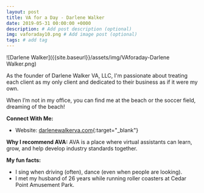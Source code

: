 ```yaml
---
layout: post
title: VA for a Day - Darlene Walker
date: 2019-05-31 00:00:00 +0000
description: # Add post description (optional)
img: vaforaday10.png # Add image post (optional)
tags: # add tag
---
```


![Darlene Walker]({{site.baseurl}}/assets/img/VAforaday-Darlene Walker.png)

As the founder of Darlene Walker VA, LLC, I'm passionate about treating each client as my only client and dedicated to their business as if it were my own.

When I’m not in my office, you can find me at the beach or the soccer field, dreaming of the beach!

__Connect With Me:__
* Website: [darlenewalkerva.com](https://darlenewalkerva.com/){:target="_blank"}

__Why I recommend AVA:__
AVA is a place where virtual assistants can learn, grow, and help develop industry standards together.

__My fun facts:__
* I sing when driving (often), dance (even when people are looking).
* I met my husband of 26 years while running roller coasters at Cedar Point Amusement Park.

